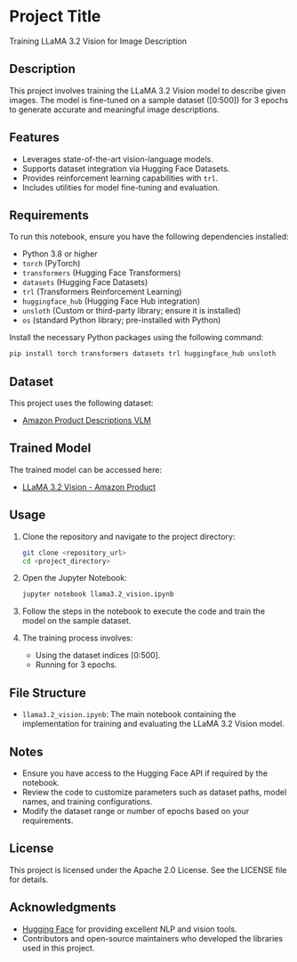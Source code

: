 # Project Title

Training LLaMA 3.2 Vision for Image Description

## Description

This project involves training the LLaMA 3.2 Vision model to describe given images. The model is fine-tuned on a sample dataset ([0:500]) for 3 epochs to generate accurate and meaningful image descriptions.

## Features

- Leverages state-of-the-art vision-language models.
- Supports dataset integration via Hugging Face Datasets.
- Provides reinforcement learning capabilities with `trl`.
- Includes utilities for model fine-tuning and evaluation.

## Requirements

To run this notebook, ensure you have the following dependencies installed:

- Python 3.8 or higher
- `torch` (PyTorch)
- `transformers` (Hugging Face Transformers)
- `datasets` (Hugging Face Datasets)
- `trl` (Transformers Reinforcement Learning)
- `huggingface_hub` (Hugging Face Hub integration)
- `unsloth` (Custom or third-party library; ensure it is installed)
- `os` (standard Python library; pre-installed with Python)

Install the necessary Python packages using the following command:

```bash
pip install torch transformers datasets trl huggingface_hub unsloth
```

## Dataset

This project uses the following dataset:

- [Amazon Product Descriptions VLM](https://huggingface.co/datasets/philschmid/amazon-product-descriptions-vlm)

## Trained Model

The trained model can be accessed here:

- [LLaMA 3.2 Vision - Amazon Product](https://huggingface.co/aesat/llama_3.2_vision_amazon_product)

## Usage

1. Clone the repository and navigate to the project directory:

   ```bash
   git clone <repository_url>
   cd <project_directory>
   ```

2. Open the Jupyter Notebook:

   ```bash
   jupyter notebook llama3.2_vision.ipynb
   ```

3. Follow the steps in the notebook to execute the code and train the model on the sample dataset.

4. The training process involves:
   - Using the dataset indices [0:500].
   - Running for 3 epochs.

## File Structure

- `llama3.2_vision.ipynb`: The main notebook containing the implementation for training and evaluating the LLaMA 3.2 Vision model.

## Notes

- Ensure you have access to the Hugging Face API if required by the notebook.
- Review the code to customize parameters such as dataset paths, model names, and training configurations.
- Modify the dataset range or number of epochs based on your requirements.

## License

This project is licensed under the Apache 2.0 License. See the LICENSE file for details.

## Acknowledgments

- [Hugging Face](https://huggingface.co/) for providing excellent NLP and vision tools.
- Contributors and open-source maintainers who developed the libraries used in this project.


